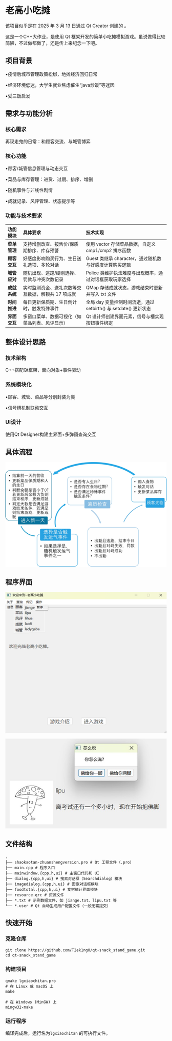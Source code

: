 # 老高小吃摊


该项目似乎是在 2025 年 3 月 13 日通过 Qt Creator 创建的 。

这是一个C++大作业，是使用 Qt 框架开发的简单小吃摊模拟游戏。虽说做得比较简陋，不过做都做了，还是传上来纪念一下吧。

## 项目背景

•疫情后城市管理政策松绑，地摊经济回归日常

•经济环境低迷，大学生就业焦虑催生“java炒饭”等迷因

•受三饭启发

## 需求与功能分析

### 核心需求

再现走鬼的日常：和顾客交流、与城管博弈

### 核心功能

•顾客/城管信息管理与动态交互

•菜品与库存管理：进货、过期、排序、增删

•随机事件与非线性剧情

•成就记录、风评管理、状态提示等

### 功能与技术要求

| 功能模块     | 具体要求                                           | 技术实现                                                     |
| :----------- | :------------------------------------------------- | :----------------------------------------------------------- |
| **菜单管理** | 支持增删改查、按售价/保质期排序、库存预警          | 使用 vector 存储菜品数据，自定义 cmp1/cmp2 排序函数          |
| **顾客交互** | 好感度影响购买行为、生日送礼选项、多轮对话         | Guest 类继承 character，通过随机数与好感度计算购买逻辑       |
| **城管应对** | 随机出现、逃跑/硬刚选择、罚款与冲突次数记录        | Police 类维护执法难度与出现概率，通过对话框获取玩家选择      |
| **成就系统** | 实时监测资金、送礼次数等交互数据，解锁共 17 项成就 | QMap 存储成就状态，游戏结束时更新并写入 txt 文件             |
| **时间推进** | 每日更新保质期、生日倒计时，触发特殊事件           | 全局 day 变量控制时间流逝，通过 setbirth() 与 setdate() 更新状态 |
| **界面交互** | 多窗口菜单、数据可视化（如菜品列表、风评显示）     | Qt 设计师创建界面元素，信号与槽实现按钮事件绑定              |

## 整体设计思路

### 技术架构

C++搭配Qt框架，面向对象+事件驱动

### 系统模块化

•顾客、城管、菜品等分别封装为类

•信号槽机制联动交互

### UI设计

使用Qt Designer构建主界面+多弹窗查询交互

## 具体流程

![框架图](picture/screenshots/framework.jpg)

## 程序界面

![框架图](picture/screenshots/jiemian2.png)

![框架图](picture/screenshots/jiemian.jpg)

## 文件结构

```
.
├── shaokaotan-zhuanshengversion.pro # Qt 工程文件（.pro）
├── main.cpp # 程序入口
├── mainwindow.{cpp,h,ui} # 主窗口代码和 UI
├── dialog.{cpp,h,ui} # 搜索对话框（Searchdialog）模块
├── imagedialog.{cpp,h,ui} # 图像对话框模块
├── foodtotal.{cpp,h,ui} # 食材统计界面模块
├── resource.qrc # 资源文件
├── *.txt # 示例数据文件，如 jiange.txt、lipu.txt 等
└── *.user # Qt 自动生成用户配置文件（一般无需提交）
```

## 快速开始

### 克隆仓库

```
git clone https://github.com/T2ek1ng0/qt-snack_stand_game.git
cd qt-snack_stand_game
```

### 构建项目

```
qmake lgxiaochitan.pro
# 在 Linux 或 macOS 上
make

# 在 Windows (MinGW) 上
mingw32-make
```

### 运行程序

编译完成后，运行名为`lgxiaochitan` 的可执行文件。

